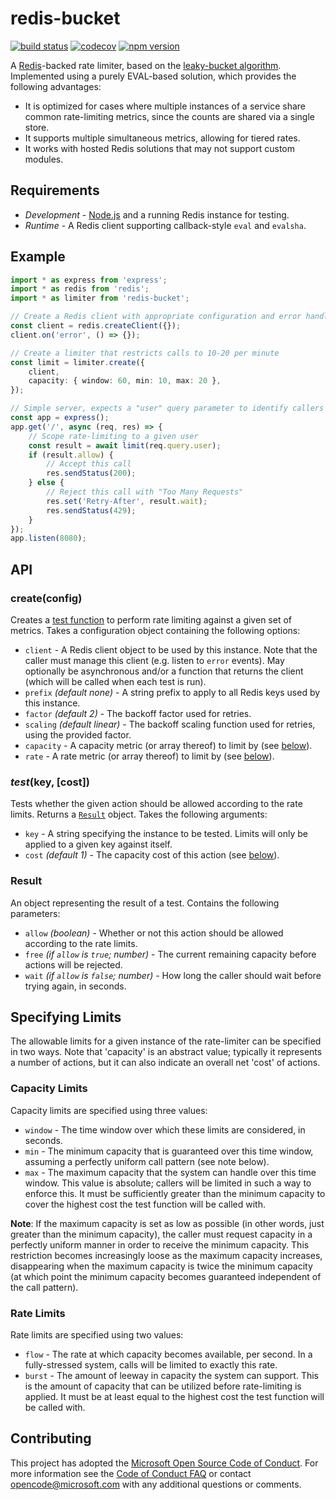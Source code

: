 # redis-bucket

[![build status](https://github.com/plsmphnx/redis-bucket/workflows/build/badge.svg)](https://github.com/plsmphnx/redis-bucket/actions?query=workflow%3Abuild+branch%3Amaster)
[![codecov](https://codecov.io/gh/plsmphnx/redis-bucket/branch/master/graph/badge.svg)](https://codecov.io/gh/plsmphnx/redis-bucket)
[![npm version](https://img.shields.io/npm/v/redis-bucket.svg)](https://npmjs.org/package/redis-bucket)

A [Redis](https://redis.io/)-backed rate limiter, based on the
[leaky-bucket algorithm](https://en.wikipedia.org/wiki/Leaky_bucket#As_a_meter).
Implemented using a purely EVAL-based solution, which provides the following
advantages:

-   It is optimized for cases where multiple instances of a service share common
    rate-limiting metrics, since the counts are shared via a single store.
-   It supports multiple simultaneous metrics, allowing for tiered rates.
-   It works with hosted Redis solutions that may not support custom modules.

## Requirements

-   _Development_ - [Node.js](https://nodejs.org/) and a running Redis instance
    for testing.
-   _Runtime_ - A Redis client supporting callback-style `eval` and `evalsha`.

## Example

```ts
import * as express from 'express';
import * as redis from 'redis';
import * as limiter from 'redis-bucket';

// Create a Redis client with appropriate configuration and error handling
const client = redis.createClient({});
client.on('error', () => {});

// Create a limiter that restricts calls to 10-20 per minute
const limit = limiter.create({
    client,
    capacity: { window: 60, min: 10, max: 20 },
});

// Simple server, expects a "user" query parameter to identify callers
const app = express();
app.get('/', async (req, res) => {
    // Scope rate-limiting to a given user
    const result = await limit(req.query.user);
    if (result.allow) {
        // Accept this call
        res.sendStatus(200);
    } else {
        // Reject this call with "Too Many Requests"
        res.set('Retry-After', result.wait);
        res.sendStatus(429);
    }
});
app.listen(8080);
```

## API

### create(config)

Creates a [test function](#testkey-cost) to perform rate limiting against a
given set of metrics. Takes a configuration object containing the following
options:

-   `client` - A Redis client object to be used by this instance. Note that the
    caller must manage this client (e.g. listen to `error` events). May
    optionally be asynchronous and/or a function that returns the client (which
    will be called when each test is run).
-   `prefix` _(default none)_ - A string prefix to apply to all Redis keys used
    by this instance.
-   `factor` _(default 2)_ - The backoff factor used for retries.
-   `scaling` _(default linear)_ - The backoff scaling function used for
    retries, using the provided factor.
-   `capacity` - A capacity metric (or array thereof) to limit by (see
    [below](#capacity-limits)).
-   `rate` - A rate metric (or array thereof) to limit by (see
    [below](#rate-limits)).

### _test_(key, [cost])

Tests whether the given action should be allowed according to the rate limits.
Returns a [`Result`](#result) object. Takes the following arguments:

-   `key` - A string specifying the instance to be tested. Limits will only be
    applied to a given key against itself.
-   `cost` _(default 1)_ - The capacity cost of this action (see
    [below](#specifying-limits)).

### Result

An object representing the result of a test. Contains the following parameters:

-   `allow` _(boolean)_ - Whether or not this action should be allowed according
    to the rate limits.
-   `free` _(if `allow` is `true`; number)_ - The current remaining capacity
    before actions will be rejected.
-   `wait` _(if `allow` is `false`; number)_ - How long the caller should wait
    before trying again, in seconds.

## Specifying Limits

The allowable limits for a given instance of the rate-limiter can be specified
in two ways. Note that 'capacity' is an abstract value; typically it represents
a number of actions, but it can also indicate an overall net 'cost' of actions.

### Capacity Limits

Capacity limits are specified using three values:

-   `window` - The time window over which these limits are considered, in
    seconds.
-   `min` - The minimum capacity that is guaranteed over this time window,
    assuming a perfectly uniform call pattern (see note below).
-   `max` - The maximum capacity that the system can handle over this time
    window. This value is absolute; callers will be limited in such a way to
    enforce this. It must be sufficiently greater than the minimum capacity to
    cover the highest cost the test function will be called with.

**Note**: If the maximum capacity is set as low as possible (in other words,
just greater than the minimum capacity), the caller must request capacity in a
perfectly uniform manner in order to receive the minimum capacity. This
restriction becomes increasingly loose as the maximum capacity increases,
disappearing when the maximum capacity is twice the minimum capacity (at which
point the minimum capacity becomes guaranteed independent of the call pattern).

### Rate Limits

Rate limits are specified using two values:

-   `flow` - The rate at which capacity becomes available, per second. In a
    fully-stressed system, calls will be limited to exactly this rate.
-   `burst` - The amount of leeway in capacity the system can support. This is
    the amount of capacity that can be utilized before rate-limiting is applied.
    It must be at least equal to the highest cost the test function will be
    called with.

## Contributing

This project has adopted the
[Microsoft Open Source Code of Conduct](https://opensource.microsoft.com/codeofconduct/).
For more information see the
[Code of Conduct FAQ](https://opensource.microsoft.com/codeofconduct/faq/) or
contact [opencode@microsoft.com](mailto:opencode@microsoft.com) with any
additional questions or comments.
